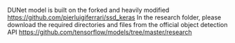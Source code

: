 DUNet model is built on the forked and heavily modified https://github.com/pierluigiferrari/ssd_keras
In the research folder, please download the required directories and files from the official object detection API https://github.com/tensorflow/models/tree/master/research
